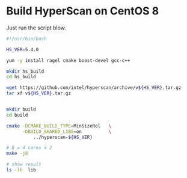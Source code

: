 # Build HyperScan on CentOS 8

Just run the script blow.

```bash
#!/usr/bin/bash

HS_VER=5.4.0

yum -y install ragel cmake boost-devel gcc-c++

mkdir hs_build
cd hs_build

wget https://github.com/intel/hyperscan/archive/v${HS_VER}.tar.gz
tar xf v${HS_VER}.tar.gz


mkdir build
cd build

cmake -DCMAKE_BUILD_TYPE=MinSizeRel   \
      -DBUILD_SHARED_LIBS=on          \
          ../hyperscan-${HS_VER}

# 8 = 4 cores x 2
make -j8 

# show result
ls -lh  lib
```
